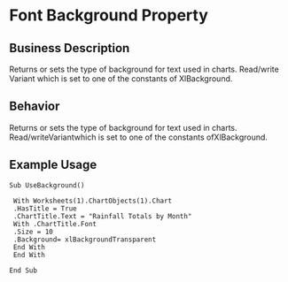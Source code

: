 # Font Background Property

## Business Description
Returns or sets the type of background for text used in charts. Read/write Variant which is set to one of the constants of XlBackground.

## Behavior
Returns or sets the type of  background for text used in charts. Read/writeVariantwhich is set to one of the constants ofXlBackground.

## Example Usage
```vba
Sub UseBackground() 
 
 With Worksheets(1).ChartObjects(1).Chart 
 .HasTitle = True 
 .ChartTitle.Text = "Rainfall Totals by Month" 
 With .ChartTitle.Font 
 .Size = 10 
 .Background= xlBackgroundTransparent 
 End With 
 End With 
 
End Sub
```
